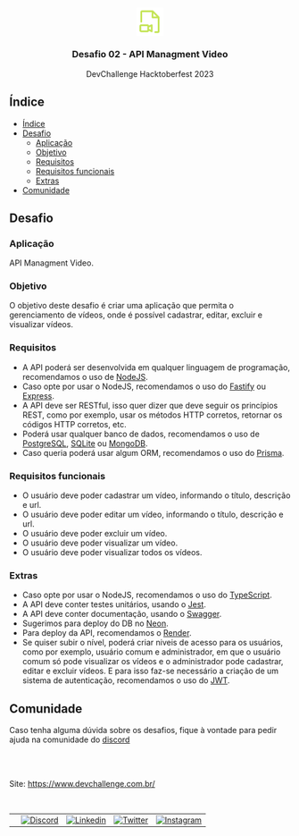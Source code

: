 <br />
<p align="center">
  <img width="10%" align="center" src="./icon.svg"/>
  
  <h3 align="center">Desafio 02 - API Managment Video</h3>

  <p align="center">
   DevChallenge Hacktoberfest 2023
  </p>

## Índice

- [Índice](#índice)
- [Desafio](#desafio)
  - [Aplicação](#aplicação)
  - [Objetivo](#objetivo)
  - [Requisitos](#requisitos)
  - [Requisitos funcionais](#requisitos-funcionais)
  - [Extras](#extras)
- [Comunidade](#comunidade)

## Desafio  

### Aplicação

API Managment Video.

### Objetivo

O objetivo deste desafio é criar uma aplicação que permita o gerenciamento de vídeos, onde é possível cadastrar, editar, excluir e visualizar vídeos.

### Requisitos

- A API poderá ser desenvolvida em qualquer linguagem de programação, recomendamos o uso de [NodeJS](https://nodejs.org/en/).
- Caso opte por usar o NodeJS, recomendamos o uso do [Fastify](https://www.fastify.io/) ou [Express](https://expressjs.com/pt-br/).
- A API deve ser RESTful, isso quer dizer que deve seguir os princípios REST, como por exemplo, usar os métodos HTTP corretos, retornar os códigos HTTP corretos, etc.
- Poderá usar qualquer banco de dados, recomendamos o uso de [PostgreSQL](https://www.postgresql.org/), [SQLite](https://www.sqlite.org/index.html) ou [MongoDB](https://www.mongodb.com/).
- Caso queria poderá usar algum ORM, recomendamos o uso do [Prisma](https://www.prisma.io/).

### Requisitos funcionais

- O usuário deve poder cadastrar um vídeo, informando o título, descrição e url.
- O usuário deve poder editar um vídeo, informando o título, descrição e url.
- O usuário deve poder excluir um vídeo.
- O usuário deve poder visualizar um vídeo.
- O usuário deve poder visualizar todos os vídeos.

### Extras

- Caso opte por usar o NodeJS, recomendamos o uso do [TypeScript](https://www.typescriptlang.org/).
- A API deve conter testes unitários, usando o [Jest](https://jestjs.io/).
- A API deve conter documentação, usando o [Swagger](https://swagger.io/).
- Sugerimos para deploy do DB no [Neon](https://console.neon.tech/sign_in?ref=/).
- Para deploy da API, recomendamos o [Render](https://render.com/).
- Se quiser subir o nível, poderá criar niveis de acesso para os usuários, como por exemplo, usuário comum e administrador, em que o usuário comum só pode visualizar os vídeos e o administrador pode cadastrar, editar e excluir vídeos. E para isso faz-se necessário a criação de um sistema de autenticação, recomendamos o uso do [JWT](https://jwt.io/).

## Comunidade

Caso tenha alguma dúvida sobre os desafios, fique à vontade para pedir ajuda na comunidade do [discord](https://discord.gg/yvYXhGj)

<br><br>


Site: <https://www.devchallenge.com.br/>

<br>

<table style="border-color:transparent">
   <th>
    <td>
      <a href="https://discord.gg/yvYXhGj"><img src="https://cdn3.iconfinder.com/data/icons/discord/64/discord_20-512.png" width="30px" height="30px" alt="Discord">      
      </a>
    </td>
    <td>
       <a href="https://www.linkedin.com/company/devchallenge/"><img src="https://cdn3.iconfinder.com/data/icons/glypho-social-and-other-logos/64/logo-linkedin-512.png" width="35px" height="35px"  alt="Linkedin">
      </a>
    </td>
    <td>
      <a href="https://twitter.com/dev_challenge">
        <img src="https://cdn3.iconfinder.com/data/icons/picons-social/57/43-twitter-512.png" width="30px" height="30px" alt="Twitter">
      </a>
    </td>
    <td>
      <a href="https://www.instagram.com/devchallenge/"><img src="https://cdn4.iconfinder.com/data/icons/picons-social/57/38-instagram-3-512.png" width="30px"            height="30px" alt="Instagram">
      </a>
    </td>
   </th>
</table>
